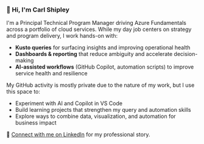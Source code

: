 ﻿### 👋 Hi, I'm Carl Shipley

I'm a Principal Technical Program Manager driving Azure Fundamentals across a portfolio of cloud services. While my day job centers on strategy and program delivery, I work hands-on with:

- **Kusto queries** for surfacing insights and improving operational health
- **Dashboards & reporting** that reduce ambiguity and accelerate decision-making
- **AI-assisted workflows** (GitHub Copilot, automation scripts) to improve service health and resilience

My GitHub activity is mostly private due to the nature of my work, but I use this space to:
- Experiment with AI and Copilot in VS Code
- Build learning projects that strengthen my query and automation skills
- Explore ways to combine data, visualization, and automation for business impact

🔗 [Connect with me on LinkedIn](https://www.linkedin.com/in/carlkshipley/) for my professional story.

